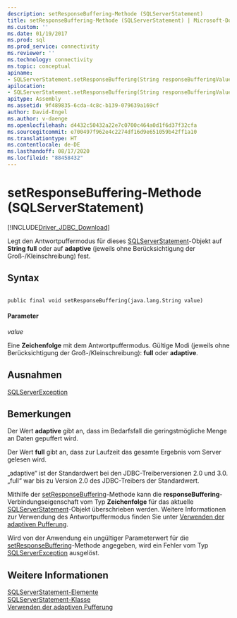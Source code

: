 ```yaml
---
description: setResponseBuffering-Methode (SQLServerStatement)
title: setResponseBuffering-Methode (SQLServerStatement) | Microsoft-Dokumentation
ms.custom: ''
ms.date: 01/19/2017
ms.prod: sql
ms.prod_service: connectivity
ms.reviewer: ''
ms.technology: connectivity
ms.topic: conceptual
apiname:
- SQLServerStatement.setResponseBuffering(String responseBufferingValue)
apilocation:
- SQLServerStatement.setResponseBuffering(String responseBufferingValue)
apitype: Assembly
ms.assetid: 9f489835-6cda-4c8c-b139-079639a169cf
author: David-Engel
ms.author: v-daenge
ms.openlocfilehash: d4432c50432a22e7c0700c464a0d1f6d37f32cfa
ms.sourcegitcommit: e700497f962e4c2274df16d9e651059b42ff1a10
ms.translationtype: HT
ms.contentlocale: de-DE
ms.lasthandoff: 08/17/2020
ms.locfileid: "88458432"
---
```

# <a name="setresponsebuffering-method-sqlserverstatement"></a>setResponseBuffering-Methode (SQLServerStatement)
[!INCLUDE[Driver_JDBC_Download](../../../includes/driver_jdbc_download.md)]

  Legt den Antwortpuffermodus für dieses [SQLServerStatement](../../../connect/jdbc/reference/sqlserverstatement-class.md)-Objekt auf **String full** oder auf **adaptive** (jeweils ohne Berücksichtigung der Groß-/Kleinschreibung) fest.  
  
## <a name="syntax"></a>Syntax  
  
```  
  
public final void setResponseBuffering(java.lang.String value)  
```  
  
#### <a name="parameters"></a>Parameter  
 *value*  
  
 Eine **Zeichenfolge** mit dem Antwortpuffermodus. Gültige Modi (jeweils ohne Berücksichtigung der Groß-/Kleinschreibung): **full** oder **adaptive**.  
  
## <a name="exceptions"></a>Ausnahmen  
 [SQLServerException](../../../connect/jdbc/reference/sqlserverexception-class.md)  
  
## <a name="remarks"></a>Bemerkungen  
 Der Wert **adaptive** gibt an, dass im Bedarfsfall die geringstmögliche Menge an Daten gepuffert wird.  
  
 Der Wert **full** gibt an, dass zur Laufzeit das gesamte Ergebnis vom Server gelesen wird.  
  
 „adaptive“ ist der Standardwert bei den JDBC-Treiberversionen 2.0 und 3.0. „full“ war bis zu Version 2.0 des JDBC-Treibers der Standardwert.  
  
 Mithilfe der [setResponseBuffering](../../../connect/jdbc/reference/setresponsebuffering-method-sqlserverstatement.md)-Methode kann die **responseBuffering**-Verbindungseigenschaft vom Typ **Zeichenfolge** für das aktuelle [SQLServerStatement](../../../connect/jdbc/reference/sqlserverstatement-class.md)-Objekt überschrieben werden. Weitere Informationen zur Verwendung des Antwortpuffermodus finden Sie unter [Verwenden der adaptiven Pufferung](../../../connect/jdbc/using-adaptive-buffering.md).  
  
 Wird von der Anwendung ein ungültiger Parameterwert für die [setResponseBuffering](../../../connect/jdbc/reference/setresponsebuffering-method-sqlserverstatement.md)-Methode angegeben, wird ein Fehler vom Typ [SQLServerException](../../../connect/jdbc/reference/sqlserverexception-class.md) ausgelöst.  
  
## <a name="see-also"></a>Weitere Informationen  
 [SQLServerStatement-Elemente](../../../connect/jdbc/reference/sqlserverstatement-members.md)   
 [SQLServerStatement-Klasse](../../../connect/jdbc/reference/sqlserverstatement-class.md)   
 [Verwenden der adaptiven Pufferung](../../../connect/jdbc/using-adaptive-buffering.md)  
  
  
